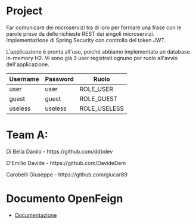 # Project

Far comunicare dei microservizi tra di loro per formare una frase con le parole prese da delle richieste REST dai singoli microservizi.
Implementazione di Spring Security con controllo del token JWT.

L'applicazione è pronta all'uso, poiché abbiamo implementato un database in-memory H2. 
Vi sono già 3 user registrati ognuno per ruolo all'avvio dell'applicazione.

| Username         | Password     |  Ruolo |
|--------------|-----------|------------|
| user | user      | ROLE_USER        |
| guest      | guest  | ROLE_GUEST       |
| useless      | useless  | ROLE_USELESS      |


# Team A:

<p align="left">Di Bella Danilo - https://github.com/ddbdev</p>
<p align="left">D'Emilio Davide - https://github.com/DavideDem</p>
<p align="left">Carobelli Giuseppe - https://github.com/giucar89</p>
 
 
# Documento OpenFeign 

- [Documentazione](https://github.com/ddbdev/Sentence-Project-with-Security/blob/main/Documentazione%20OpenFeign.pdf)
